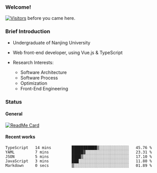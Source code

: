 ### Welcome!

[![Visitors](https://visitor-badge.laobi.icu/badge?page_id=HermitSun.HermitSun)]() before you came here.

### Brief Introduction

- Undergraduate of Nanjing University

- Web front-end developer, using Vue.js & TypeScript

- Research Interests: 
  - Software Architecture
  - Software Process
  - Optimization
  - Front-End Engineering

### Status

#### General

[![ReadMe Card](https://github-readme-stats.hermitsun.vercel.app/api?username=HermitSun&count_private=true&show_icons=true)]()

#### Recent works

<!--START_SECTION:waka-->
```text
TypeScript   14 mins         ███████████▒░░░░░░░░░░░░░   45.76 % 
YAML         7 mins          █████▓░░░░░░░░░░░░░░░░░░░   23.31 % 
JSON         5 mins          ████▒░░░░░░░░░░░░░░░░░░░░   17.10 % 
JavaScript   3 mins          ███░░░░░░░░░░░░░░░░░░░░░░   11.80 % 
Markdown     0 secs          ▒░░░░░░░░░░░░░░░░░░░░░░░░   01.89 % 
```
<!--END_SECTION:waka-->
